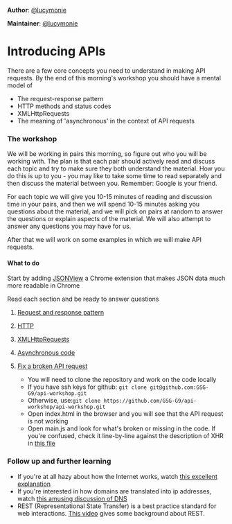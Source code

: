 **Author**: [@lucymonie](https://github.com/lucymonie)  

**Maintainer**: [@lucymonie](https://github.com/lucymonie)

# Introducing APIs

There are a few core concepts you need to understand in making API requests. By the end of this morning's workshop you should have a mental model of
- The request-response pattern
- HTTP methods and status codes
- XMLHttpRequests
- The meaning of 'asynchronous' in the context of API requests

### The workshop
We will be working in pairs this morning, so figure out who you will be working with. The plan is that each pair should actively read and discuss each topic and try to make sure they both understand the material. How you do this is up to you - you may like to take some time to read separately and then discuss the material between you. Remember: Google is your friend.

For each topic we will give you 10-15 minutes of reading and discussion time in your pairs, and then we will spend 10-15 minutes asking you questions about the material, and we will pick on pairs at random to answer the questions or explain aspects of the material. We will also attempt to answer any questions you may have for us.

After that we will work on some examples in which we will make API requests.

#### What to do
Start by adding [JSONView](https://chrome.google.com/webstore/detail/jsonview/chklaanhfefbnpoihckbnefhakgolnmc) a Chrome extension that makes JSON data much more readable in Chrome

Read each section and be ready to answer questions  

1. [Request and response pattern](https://github.com/GSG-G9/api-workshop/blob/master/01-request-response.md)  

2. [HTTP](https://github.com/GSG-G9/api-workshop/blob/master/02-http.md)  

3. [XMLHttpRequests](https://github.com/GSG-G9/api-workshop/blob/master/03-xmlhttprequest.md)  

4. [Asynchronous code](https://github.com/GSG-G9/api-workshop/blob/master/04-asynchronous.md)  

5. [Fix a broken API request](https://github.com/GSG-G9/api-workshop/tree/master/api-example)  
    - You will need to clone the repository and work on the code locally
    - If you have ssh keys for github: `git clone git@github.com:GSG-G9/api-workshop.git`
    - Otherwise, use:`git clone https://github.com/GSG-G9/api-workshop/api-workshop.git`
    - Open index.html in the browser and you will see that the API request is not working
    - Open main.js and look for what's broken or missing in the code. If you're confused, check it line-by-line against the description of XHR in [this file](https://github.com/GSG-G9/api-workshop/blob/master/03-xmlhttprequest.md)


### Follow up and further learning
- If you're at all hazy about how the Internet works, watch [this excellent explanation]( https://www.youtube.com/watch?v=7_LPdttKXPc)
- If you're interested in how domains are translated into ip addresses, watch [this amusing discussion of DNS](https://www.youtube.com/watch?v=72snZctFFtA)
- REST (Representational State Transfer) is a best practice standard for web interactions. [This video](https://www.youtube.com/watch?v=YCcAE2SCQ6k) gives some background about REST.
